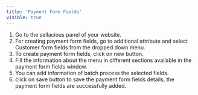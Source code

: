 ```yaml
---
title: 'Payment Form Fields'
visible: true
---
```


1. Go to the sellacious panel of your website.
2. For creating payment form fields, go to additional attribute  and select Customer form fields from the dropped down menu.
3. To create payment form fields, click on new button.
4. Fill the information about the menu in different sections available in the payment form fields window.
5. You can add information of batch process the selected fields.
6. click on save button to save the payment form fields details, the payment form fields are successfully added.
